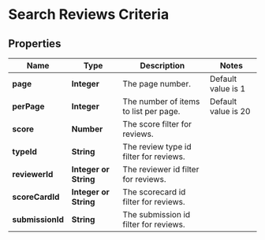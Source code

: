 # Search Reviews Criteria

## Properties
Name | Type | Description | Notes
------------ | ------------- | ------------- | -------------
**page** | **Integer** | The page number. | Default value is 1
**perPage** | **Integer** | The number of items to list per page. | Default value is 20
**score** | **Number** | The score filter for reviews. |
**typeId** | **String** | The review type id filter for reviews. |
**reviewerId** | **Integer or String** | The reviewer id filter for reviews. |
**scoreCardId** | **Integer or String** | The scorecard id filter for reviews. |
**submissionId** | **String** | The submission id filter for reviews. |
